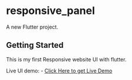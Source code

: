 # responsive_panel

A new Flutter project.

## Getting Started

This is my first Responsive website UI with flutter. 

Live UI demo: - [Click Here to get Live Demo](https://pretty-arm.surge.sh)

